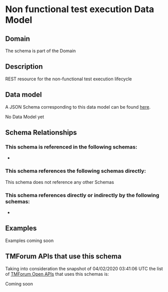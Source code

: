 # Non functional test execution Data Model

## Domain

The  schema is part of the  Domain

## Description

REST resource for the non-functional test execution lifecycle

## Data model

A JSON Schema corresponding to this data model can be found
[here](https://github.com/tmforum-rand/schemas/blob/candidates/Common/NonFunctionalTestExecution.schema.json).

No Data Model yet

## Schema Relationships

### This schema is referenced in the following schemas:

-

### This schema references the following schemas directly:

This schema does not reference any other Schemas

### This schema references directly or indirectly by the following schemas:

-



## Examples

Examples coming soon

## TMForum APIs that use this schema

Taking into consideration the snapshot of 04/02/2020 03:41:06 UTC the list of [TMForum Open APIs](https://www.tmforum.org/open-apis/) that uses this schemas is:

Coming soon